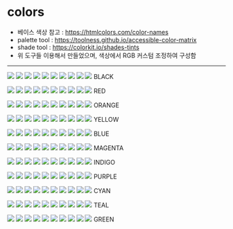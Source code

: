# colors
 * 베이스 색상 참고 : https://htmlcolors.com/color-names
 * palette tool : https://toolness.github.io/accessible-color-matrix
 * shade tool : https://colorkit.io/shades-tints
 * 위 도구들 이용해서 만들었으며, 색상에서 RGB 커스텀 조정하여 구성함
 
 ----

![](https://placehold.co/15x15/141414/141414.png)
![](https://placehold.co/15x15/1B1B1B/1B1B1B.png)
![](https://placehold.co/15x15/222222/222222.png)
![](https://placehold.co/15x15/292929/292929.png)
![](https://placehold.co/15x15/2F2F2F/2F2F2F.png)
![](https://placehold.co/15x15/565656/565656.png)
![](https://placehold.co/15x15/7D7D7D/7D7D7D.png)
![](https://placehold.co/15x15/A4A4A4/A4A4A4.png)
![](https://placehold.co/15x15/CBCBCB/CBCBCB.png)
![](https://placehold.co/15x15/F2F2F2/F2F2F2.png)
BLACK

![](https://placehold.co/15x15/3E0501/3E0501.png)
![](https://placehold.co/15x15/630802/630802.png)
![](https://placehold.co/15x15/880B03/880B03.png)
![](https://placehold.co/15x15/AD0E04/AD0E04.png)
![](https://placehold.co/15x15/D31103/D31103.png)
![](https://placehold.co/15x15/DC3C30/DC3C30.png)
![](https://placehold.co/15x15/E5675D/E5675D.png)
![](https://placehold.co/15x15/EE928A/EE928A.png)
![](https://placehold.co/15x15/F7BDB7/F7BDB7.png)
![](https://placehold.co/15x15/FFE8E6/FFE8E6.png)
RED

![](https://placehold.co/15x15/482000/482000.png)
![](https://placehold.co/15x15/763500/763500.png)
![](https://placehold.co/15x15/A44A00/A44A00.png)
![](https://placehold.co/15x15/D25F00/D25F00.png)
![](https://placehold.co/15x15/FF7300/FF7300.png)
![](https://placehold.co/15x15/FF8C2E/FF8C2E.png)
![](https://placehold.co/15x15/FFA55C/FFA55C.png)
![](https://placehold.co/15x15/FFBE8A/FFBE8A.png)
![](https://placehold.co/15x15/FFD7B8/FFD7B8.png)
![](https://placehold.co/15x15/FFF1E5/FFF1E5.png) ORANGE


![](https://placehold.co/15x15/483700/483700.png)
![](https://placehold.co/15x15/765A00/765A00.png)
![](https://placehold.co/15x15/A47D00/A47D00.png)
![](https://placehold.co/15x15/D2A000/D2A000.png)
![](https://placehold.co/15x15/FFC500/FFC500.png)
![](https://placehold.co/15x15/FFCF2E/FFCF2E.png)
![](https://placehold.co/15x15/FFD95C/FFD95C.png)
![](https://placehold.co/15x15/FFE38A/FFE38A.png)
![](https://placehold.co/15x15/FFEDB8/FFEDB8.png)
![](https://placehold.co/15x15/FFF9E5/FFF9E5.png)
YELLOW

![](https://placehold.co/15x15/031A40/031A40.png)
![](https://placehold.co/15x15/052A68/052A68.png)
![](https://placehold.co/15x15/073A90/073A90.png)
![](https://placehold.co/15x15/094AB8/094AB8.png)
![](https://placehold.co/15x15/0A5AE1/0A5AE1.png)
![](https://placehold.co/15x15/3678E7/3678E7.png)
![](https://placehold.co/15x15/6296ED/6296ED.png)
![](https://placehold.co/15x15/8EB4F3/8EB4F3.png)
![](https://placehold.co/15x15/BAD2F9/BAD2F9.png)
![](https://placehold.co/15x15/E7EFFE/E7EFFE.png)
BLUE

![](https://placehold.co/15x15/380A2E/380A2E.png)
![](https://placehold.co/15x15/5A104A/5A104A.png)
![](https://placehold.co/15x15/7C1666/7C1666.png)
![](https://placehold.co/15x15/9E1C82/9E1C82.png)
![](https://placehold.co/15x15/C1249E/C1249E.png)
![](https://placehold.co/15x15/CD4BB0/CD4BB0.png)
![](https://placehold.co/15x15/D972C2/D972C2.png)
![](https://placehold.co/15x15/E599D4/E599D4.png)
![](https://placehold.co/15x15/F1C0E6/F1C0E6.png)
![](https://placehold.co/15x15/FBE9F7/FBE9F7.png)
MAGENTA

![](https://placehold.co/15x15/1B002F/1B002F.png)
![](https://placehold.co/15x15/270044/270044.png)
![](https://placehold.co/15x15/330059/330059.png)
![](https://placehold.co/15x15/3F006E/3F006E.png)
![](https://placehold.co/15x15/4B0082/4B0082.png)
![](https://placehold.co/15x15/6D2E9B/6D2E9B.png)
![](https://placehold.co/15x15/8F5CB4/8F5CB4.png)
![](https://placehold.co/15x15/B18ACD/B18ACD.png)
![](https://placehold.co/15x15/D3B8E6/D3B8E6.png)
![](https://placehold.co/15x15/F4E5FF/F4E5FF.png)
INDIGO

![](https://placehold.co/15x15/260C43/260C43.png)
![](https://placehold.co/15x15/40166E/40166E.png)
![](https://placehold.co/15x15/5A2099/5A2099.png)
![](https://placehold.co/15x15/742AC4/742AC4.png)
![](https://placehold.co/15x15/8E35EF/8E35EF.png)
![](https://placehold.co/15x15/A259F2/A259F2.png)
![](https://placehold.co/15x15/B67DF5/B67DF5.png)
![](https://placehold.co/15x15/CAA1F8/CAA1F8.png)
![](https://placehold.co/15x15/DEC5FB/DEC5FB.png)
![](https://placehold.co/15x15/F2E7FD/F2E7FD.png)
PURPLE


![](https://placehold.co/15x15/0B3A37/0B3A37.png)
![](https://placehold.co/15x15/125F5A/125F5A.png)
![](https://placehold.co/15x15/19847D/19847D.png)
![](https://placehold.co/15x15/20A9A0/20A9A0.png)
![](https://placehold.co/15x15/28CEC5/28CEC5.png)
![](https://placehold.co/15x15/4FD7D0/4FD7D0.png)
![](https://placehold.co/15x15/76E0DB/76E0DB.png)
![](https://placehold.co/15x15/9DE9E6/9DE9E6.png)
![](https://placehold.co/15x15/C4F2F1/C4F2F1.png)
![](https://placehold.co/15x15/EAFBFA/EAFBFA.png)
CYAN

![](https://placehold.co/15x15/082B21/082B21.png)
![](https://placehold.co/15x15/0C4031/0C4031.png)
![](https://placehold.co/15x15/105541/105541.png)
![](https://placehold.co/15x15/146A51/146A51.png)
![](https://placehold.co/15x15/177F63/177F63.png)
![](https://placehold.co/15x15/419880/419880.png)
![](https://placehold.co/15x15/6BB19D/6BB19D.png)
![](https://placehold.co/15x15/95CABA/95CABA.png)
![](https://placehold.co/15x15/BFE3D7/BFE3D7.png)
![](https://placehold.co/15x15/E9FBF6/E9FBF6.png)
TEAL

![](https://placehold.co/15x15/063E11/063E11.png)
![](https://placehold.co/15x15/0A651C/0A651C.png)
![](https://placehold.co/15x15/0E8C27/0E8C27.png)
![](https://placehold.co/15x15/12B332/12B332.png)
![](https://placehold.co/15x15/14DC3C/14DC3C.png)
![](https://placehold.co/15x15/3EE35F/3EE35F.png)
![](https://placehold.co/15x15/68EA82/68EA82.png)
![](https://placehold.co/15x15/92F1A5/92F1A5.png)
![](https://placehold.co/15x15/BCF8C8/BCF8C8.png)
![](https://placehold.co/15x15/E8FDEC/E8FDEC.png)
GREEN